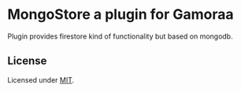 # MongoStore a plugin for Gamoraa

Plugin provides firestore kind of functionality but based on mongodb.

## License

Licensed under [MIT](./LICENSE).
